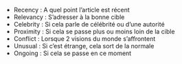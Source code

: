 - Recency : A quel point l’article est récent
- Relevancy : S’adresser à la bonne cible
- Celebrity : Si cela parle de célébrité ou d’une autorité
- Proximity : Si cela se passe plus ou moins loin de la cible
- Conflict : Lorsque 2 visions du monde s’affrontent
- Unusual : Si c’est étrange, cela sort de la normale
- Ongoing : Si cela se passe en ce moment